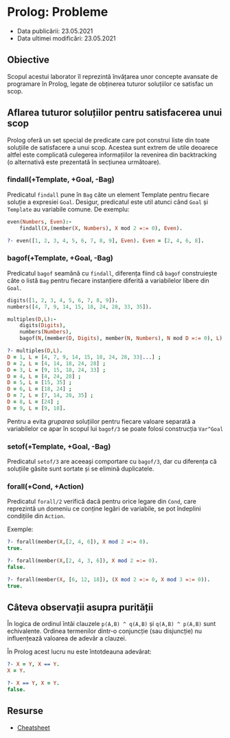 # Prolog: Probleme

-   Data publicării: 23.05.2021
-   Data ultimei modificări: 23.05.2021

## Obiective

Scopul acestui laborator îl reprezintă învățarea unor concepte avansate de programare în Prolog, legate de obținerea tuturor soluțiilor ce satisfac un scop.

## Aflarea tuturor soluțiilor pentru satisfacerea unui scop

Prolog oferă un set special de predicate care pot construi liste din toate soluțiile de satisfacere a unui scop. Acestea sunt extrem de utile deoarece altfel este complicată culegerea informațiilor la revenirea din backtracking (o alternativă este prezentată în secțiunea următoare).

### findall(+Template, +Goal, -Bag)

Predicatul `findall` pune în `Bag` câte un element Template pentru fiecare soluție a expresiei `Goal`. Desigur, predicatul este util atunci când `Goal` și `Template` au variabile comune. De exemplu: 
```prolog
even(Numbers, Even):-
    findall(X,(member(X, Numbers), X mod 2 =:= 0), Even).

?- even([1, 2, 3, 4, 5, 6, 7, 8, 9], Even). Even = [2, 4, 6, 8].
```

### bagof(+Template, +Goal, -Bag)

Predicatul `bagof` seamănă cu `findall`, diferența fiind că `bagof` construiește câte o listă `Bag` pentru fiecare instanțiere diferită a variabilelor libere din `Goal`.

```prolog 
digits([1, 2, 3, 4, 5, 6, 7, 8, 9]).
numbers([4, 7, 9, 14, 15, 18, 24, 28, 33, 35]).

multiples(D,L):-
    digits(Digits),  
    numbers(Numbers),  
    bagof(N,(member(D, Digits), member(N, Numbers), N mod D =:= 0), L).

?- multiples(D,L).
D = 1, L = [4, 7, 9, 14, 15, 18, 24, 28, 33|...] ;
D = 2, L = [4, 14, 18, 24, 28] ;
D = 3, L = [9, 15, 18, 24, 33] ;
D = 4, L = [4, 24, 28] ;
D = 5, L = [15, 35] ;
D = 6, L = [18, 24] ;
D = 7, L = [7, 14, 28, 35] ;
D = 8, L = [24] ;
D = 9, L = [9, 18].
```

Pentru a evita *gruparea* soluțiilor pentru fiecare valoare separată a variabilelor ce apar în scopul lui `bagof/3` se poate folosi construcția `Var^Goal`

### setof(+Template, +Goal, -Bag)

Predicatul `setof/3` are aceeași comportare cu `bagof/3`, dar cu diferența că soluțiile găsite sunt sortate și se elimină duplicatele.

### forall(+Cond, +Action)
Predicatul `forall/2` verifică dacă pentru orice legare din `Cond`, care reprezintă un domeniu ce conține legări de variabile, se pot îndeplini condițiile din `Action`.

Exemple:
```prolog
?- forall(member(X,[2, 4, 6]), X mod 2 =:= 0).
true.

?- forall(member(X,[2, 4, 3, 6]), X mod 2 =:= 0).
false.

?- forall(member(X, [6, 12, 18]), (X mod 2 =:= 0, X mod 3 =:= 0)).
true.
```

## Câteva observații asupra purității

În logica de ordinul întâi clauzele `p(A,B) ^ q(A,B)` și `q(A,B) ^ p(A,B)` sunt echivalente. Ordinea termenilor dintr-o conjuncție (sau disjuncție) nu influențează valoarea de adevăr a clauzei.

În Prolog acest lucru nu este întotdeauna adevărat:

```prolog
?- X = Y, X == Y. 
X = Y.

?- X == Y, X = Y. 
false.
```

## Resurse
- [Cheatsheet](https://github.com/cs-pub-ro/PP-laboratoare/blob/master/prolog/probleme/prolog_cheatsheet_3.pdf)

